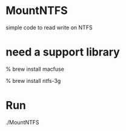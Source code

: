 # MountNTFS
simple code to read write on NTFS

# need a support library
% brew install macfuse

% brew install ntfs-3g

# Run
./MountNTFS
